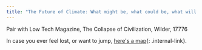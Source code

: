 ```yaml
---
title: "The Future of Climate: What might be, what could be, what will be"
---
```


Pair with Low Tech Magazine, The Collapse of Civilization, Wilder, 17776

In case you ever feel lost, or want to jump, [here's a map](/rda/cccf-map){: .internal-link}.
